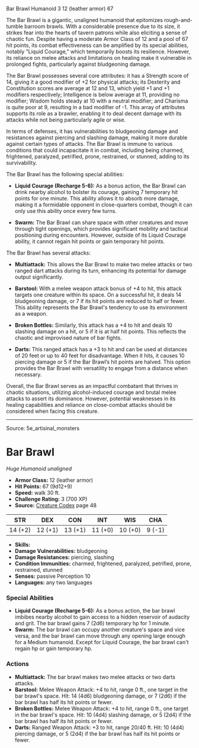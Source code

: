 <MonsterName/>Bar Brawl</MonsterName>
<CreatureType/>Humanoid</CreatureType>
<CR/>3</CR>
<AC/>12 (leather armor)</AC>
<HP/>67</HP>
<summary>The Bar Brawl is a gigantic, unaligned humanoid that epitomizes rough-and-tumble barroom brawls. With a considerable presence due to its size, it strikes fear into the hearts of tavern patrons while also eliciting a sense of chaotic fun. Despite having a moderate Armor Class of 12 and a pool of 67 hit points, its combat effectiveness can be amplified by its special abilities, notably "Liquid Courage," which temporarily boosts its resilience. However, its reliance on melee attacks and limitations on healing make it vulnerable in prolonged fights, particularly against bludgeoning damage.</summary>

<detail>

The Bar Brawl possesses several core attributes: it has a Strength score of 14, giving it a good modifier of +2 for physical attacks; its Dexterity and Constitution scores are average at 12 and 13, which yield +1 and +1 modifiers respectively; Intelligence is below average at 11, providing no modifier; Wisdom holds steady at 10 with a neutral modifier; and Charisma is quite poor at 9, resulting in a bad modifier of -1. This array of attributes supports its role as a brawler, enabling it to deal decent damage with its attacks while not being particularly agile or wise. 

In terms of defenses, it has vulnerabilities to bludgeoning damage and resistances against piercing and slashing damage, making it more durable against certain types of attacks. The Bar Brawl is immune to various conditions that could incapacitate it in combat, including being charmed, frightened, paralyzed, petrified, prone, restrained, or stunned, adding to its survivability.

The Bar Brawl has the following special abilities: 

- **Liquid Courage (Recharge 5-6):** As a bonus action, the Bar Brawl can drink nearby alcohol to bolster its courage, gaining 7 temporary hit points for one minute. This ability allows it to absorb more damage, making it a formidable opponent in close-quarters combat, though it can only use this ability once every few turns.

- **Swarm:** The Bar Brawl can share space with other creatures and move through tight openings, which provides significant mobility and tactical positioning during encounters. However, outside of its Liquid Courage ability, it cannot regain hit points or gain temporary hit points.

The Bar Brawl has several attacks:

- **Multiattack:** This allows the Bar Brawl to make two melee attacks or two ranged dart attacks during its turn, enhancing its potential for damage output significantly.

- **Barstool:** With a melee weapon attack bonus of +4 to hit, this attack targets one creature within its space. On a successful hit, it deals 14 bludgeoning damage, or 7 if its hit points are reduced to half or fewer. This ability represents the Bar Brawl's tendency to use its environment as a weapon.

- **Broken Bottles:** Similarly, this attack has a +4 to hit and deals 10 slashing damage on a hit, or 5 if it is at half hit points. This reflects the chaotic and improvised nature of bar fights.

- **Darts:** This ranged attack has a +3 to hit and can be used at distances of 20 feet or up to 40 feet for disadvantage. When it hits, it causes 10 piercing damage or 5 if the Bar Brawl’s hit points are halved. This option provides the Bar Brawl with versatility to engage from a distance when necessary.

Overall, the Bar Brawl serves as an impactful combatant that thrives in chaotic situations, utilizing alcohol-induced courage and brutal melee attacks to assert its dominance. However, potential weaknesses in its healing capabilities and reliance on close-combat attacks should be considered when facing this creature.</detail>



---

Source: 5e_artisinal_monsters

# Bar Brawl

*Huge* *Humanoid* *unaligned*

- **Armor Class:** 12 (leather armor)
- **Hit Points:** 67 (9d12+9)
- **Speed:** walk 30 ft.
- **Challenge Rating:** 3 (700 XP)
- **Source:** [Creature Codex](https://koboldpress.com/kpstore/product/creature-codex-for-5th-edition-dnd) page 48

| STR | DEX | CON | INT | WIS | CHA |
| --- | --- | --- | --- | --- | --- |
| 14 (+2) | 12 (+1) | 13 (+1) | 11 (+0) | 10 (+0) | 9 (-1) |

- **Skills:** 
- **Damage Vulnerabilities:** bludgeoning
- **Damage Resistances:** piercing, slashing
- **Condition Immunities:** charmed, frightened, paralyzed, petrified, prone, restrained, stunned
- **Senses:** passive Perception 10
- **Languages:** any two languages

### Special Abilities

- **Liquid Courage (Recharge 5-6):** As a bonus action, the bar brawl imbibes nearby alcohol to gain access to a hidden reservoir of audacity and grit. The bar brawl gains 7 (2d6) temporary hp for 1 minute.
- **Swarm:** The bar brawl can occupy another creature's space and vice versa, and the bar brawl can move through any opening large enough for a Medium humanoid. Except for Liquid Courage, the bar brawl can't regain hp or gain temporary hp.

### Actions

- **Multiattack:** The bar brawl makes two melee attacks or two darts attacks.
- **Barstool:** Melee Weapon Attack: +4 to hit, range 0 ft., one target in the bar brawl's space. Hit: 14 (4d6) bludgeoning damage, or 7 (2d6) if the bar brawl has half its hit points or fewer.
- **Broken Bottles:** Melee Weapon Attack: +4 to hit, range 0 ft., one target in the bar brawl's space. Hit: 10 (4d4) slashing damage, or 5 (2d4) if the bar brawl has half its hit points or fewer.
- **Darts:** Ranged Weapon Attack: +3 to hit, range 20/40 ft. Hit: 10 (4d4) piercing damage, or 5 (2d4) if the bar brawl has half its hit points or fewer.




